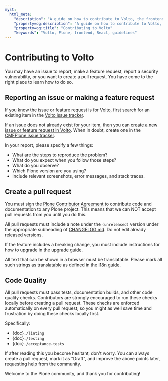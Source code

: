 ```yaml
---
myst:
  html_meta:
    "description": "A guide on how to contribute to Volto, the frontend for Plone."
    "property=og:description": "A guide on how to contribute to Volto, the frontend for Plone."
    "property=og:title": "Contributing to Volto"
    "keywords": "Volto, Plone, frontend, React, guidelines"
---
```


# Contributing to Volto

You may have an issue to report, make a feature request, report a security vulnerability, or you want to create a pull request.
You have come to the right place to learn how to do so.


## Reporting an issue or making a feature request

If you know the issue or feature request is for Volto, first search for an existing item in the [Volto issue tracker](https://github.com/plone/volto/issues).

If an issue does not already exist for your item, then you can [create a new issue or feature request in Volto](https://github.com/plone/volto/issues/new/choose).
When in doubt, create one in the [CMFPlone issue tracker](https://github.com/plone/Products.CMFPlone/issues).

In your report, please specify a few things:

- What are the steps to reproduce the problem?
- What do you expect when you follow those steps?
- What do you observe?
- Which Plone version are you using?
- Include relevant screenshots, error messages, and stack traces.

## Create a pull request

You must sign the [Plone Contributor Agreement](https://plone.org/foundation/contributors-agreement) to contribute code and documentation to any Plone project.
This means that we can NOT accept pull requests from you until you do this.

All pull requests must include a note under the `(unreleased)` version under the appropriate subheading of [CHANGELOG.md](https://github.com/plone/volto/blob/master/CHANGELOG.md).
Do not edit already released versions.

If the feature includes a breaking change, you must include instructions for how to upgrade in the [upgrade guide](../upgrade-guide/index.md).

All text that can be shown in a browser must be translatable. Please mark all such
strings as translatable as defined in the [i18n guide](../recipes/i18n.md).


## Code Quality

All pull requests must pass tests, documentation builds, and other code quality checks.
Contributors are strongly encouraged to run these checks locally before creating a pull request.
These checks are enforced automatically on every pull request, so you might as well save time and frustration by doing these checks locally first.

Specifically:

-   {doc}`./linting`
-   {doc}`./testing`
-   {doc}`./acceptance-tests`


If after reading this you become hesitant, don't worry.
You can always create a pull request, mark it as "Draft", and improve the above points later, requesting help from the community.

Welcome to the Plone community, and thank you for contributing!
